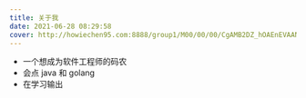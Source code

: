 ```yaml
---
title: 关于我    
date: 2021-06-28 08:29:58
cover: http://howiechen95.com:8888/group1/M00/00/00/CgAMB2DZ_hOAEnEVAANrxznldh0814.jpg
---
```


* 一个想成为软件工程师的码农
* 会点 java 和 golang
* 在学习输出
